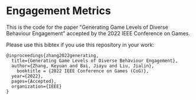 # Engagement Metrics
This is the code for the paper "Generating Game Levels of Diverse Behaviour Engagement" accepted by the 2022 IEEE Conference on Games.

Please use this bibtex if you use this repository in your work:

````
@inproceedings{zhang2022generating,
  title={Generating Game Levels of Diverse Behaviour Engagement},
  author={Zhang, Keyuan and Bai, Jiayu and Liu, Jialin},
    booktitle = {2022 IEEE Conference on Games (CoG)},
  year={2022},
  pages={Accepted},
  organization={IEEE}
}
````
